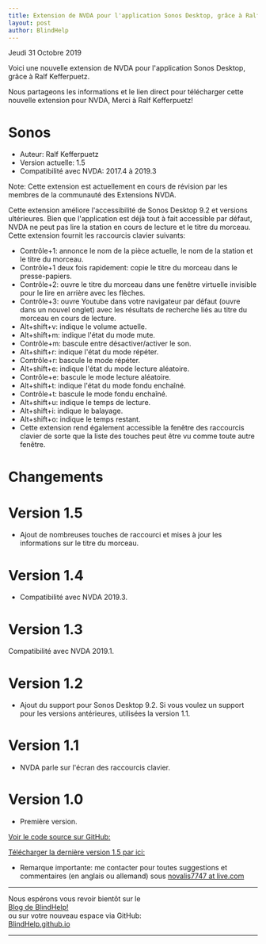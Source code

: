 ```yaml
---
title: Extension de NVDA pour l'application Sonos Desktop, grâce à Ralf Kefferpuetz
layout: post
author: BlindHelp
---
```


<footer>Jeudi 31 Octobre 2019</footer>

Voici une nouvelle extension de NVDA pour l'application Sonos Desktop, grâce à Ralf Kefferpuetz.    

Nous partageons les informations et le lien direct pour télécharger cette nouvelle extension pour NVDA, Merci à Ralf Kefferpuetz!    

# Sonos #

* Auteur: Ralf Kefferpuetz
* Version actuelle: 1.5
* Compatibilité avec NVDA: 2017.4 à 2019.3

Note: Cette extension est actuellement en cours de révision par les membres de la communauté des Extensions NVDA.    

Cette extension améliore l'accessibilité de Sonos Desktop 9.2 et versions ultérieures. Bien que l'application est déjà tout à fait accessible par défaut, NVDA ne peut pas lire la station en cours de lecture et le titre du morceau. Cette extension fournit les raccourcis clavier suivants:    
- Contrôle+1: annonce le nom de la pièce actuelle, le nom de la station et le titre du morceau.
- Contrôle+1 deux fois rapidement: copie le titre du morceau dans le presse-papiers.
- Contrôle+2: ouvre le titre du morceau dans une fenêtre virtuelle invisible pour le lire en arrière avec les flèches.
- Contrôle+3: ouvre Youtube dans votre navigateur par défaut (ouvre dans un nouvel onglet) avec les résultats de recherche liés au titre du morceau en cours de lecture.
- Alt+shift+v: indique le volume actuelle.
- Alt+shift+m: indique l'état du mode mute.
- Contrôle+m: bascule entre désactiver/activer le son.
- Alt+shift+r: indique l'état du mode répéter.
- Contrôle+r: bascule le mode répéter.
- Alt+shift+e: indique l'état du mode lecture aléatoire.
- Contrôle+e: bascule le mode lecture aléatoire.
- Alt+shift+t: indique l'état du mode fondu enchaîné.
- Contrôle+t: bascule le mode fondu enchaîné.
- Alt+shift+u: indique le temps de lecture.
- Alt+shift+i: indique le balayage.
- Alt+shift+o: indique le temps restant.
- Cette extension rend également accessible la fenêtre des raccourcis clavier de sorte que la liste des touches peut être vu comme toute autre fenêtre.

# Changements #

# Version 1.5 #
- Ajout de nombreuses touches de raccourci et mises à jour les informations sur  le titre du morceau.

# Version 1.4 #
- Compatibilité avec NVDA 2019.3.

# Version 1.3 #
Compatibilité avec NVDA 2019.1.

# Version 1.2 #
- Ajout du support pour Sonos Desktop 9.2. Si vous voulez  un support pour les versions antérieures, utilisées la version 1.1.

# Version 1.1 #
- NVDA parle sur l'écran des raccourcis clavier.

# Version 1.0 #
- Première version.

[Voir le code source sur GitHub:](https://github.com/Novalis7747/sonos)

[Télécharger   la dernière version 1.5 par ici:](https://github.com/Novalis7747/sonos/raw/master/sonos-1.5.nvda-addon)

* Remarque importante: me contacter pour toutes suggestions et commentaires (en anglais ou allemand) sous <a href="mailto:novalis7747@live.com">novalis7747 at live.com</a>

---

Nous espérons vous revoir bientôt sur le      
[Blog de BlindHelp!](http://blindhelp.blogspot.fr/)                    
ou sur  votre nouveau espace via GitHub:                     
[BlindHelp.github.io](https://blindhelp.github.io)                    

---